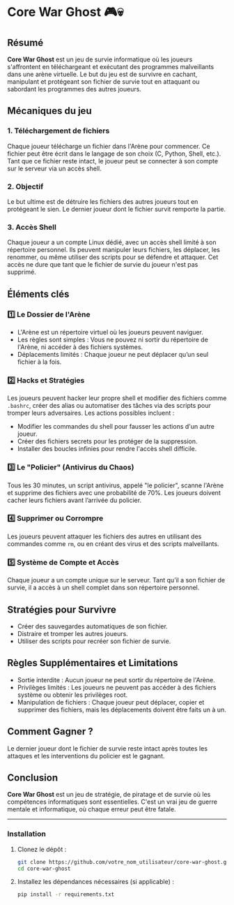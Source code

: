 # Core War Ghost 🎮💀

## Résumé

**Core War Ghost** est un jeu de survie informatique où les joueurs s'affrontent en téléchargeant et exécutant des programmes malveillants dans une arène virtuelle. Le but du jeu est de survivre en cachant, manipulant et protégeant son fichier de survie tout en attaquant ou sabordant les programmes des autres joueurs.

## Mécaniques du jeu

### 1. Téléchargement de fichiers

Chaque joueur télécharge un fichier dans l'Arène pour commencer. Ce fichier peut être écrit dans le langage de son choix (C, Python, Shell, etc.). Tant que ce fichier reste intact, le joueur peut se connecter à son compte sur le serveur via un accès shell.

### 2. Objectif

Le but ultime est de détruire les fichiers des autres joueurs tout en protégeant le sien. Le dernier joueur dont le fichier survit remporte la partie.

### 3. Accès Shell

Chaque joueur a un compte Linux dédié, avec un accès shell limité à son répertoire personnel. Ils peuvent manipuler leurs fichiers, les déplacer, les renommer, ou même utiliser des scripts pour se défendre et attaquer. Cet accès ne dure que tant que le fichier de survie du joueur n'est pas supprimé.

## Éléments clés

### 1️⃣ Le Dossier de l'Arène

- L'Arène est un répertoire virtuel où les joueurs peuvent naviguer.
- Les règles sont simples : Vous ne pouvez ni sortir du répertoire de l'Arène, ni accéder à des fichiers systèmes.
- Déplacements limités : Chaque joueur ne peut déplacer qu’un seul fichier à la fois.

### 2️⃣ Hacks et Stratégies

Les joueurs peuvent hacker leur propre shell et modifier des fichiers comme `.bashrc`, créer des alias ou automatiser des tâches via des scripts pour tromper leurs adversaires. Les actions possibles incluent :

- Modifier les commandes du shell pour fausser les actions d'un autre joueur.
- Créer des fichiers secrets pour les protéger de la suppression.
- Installer des boucles infinies pour rendre l'accès shell difficile.

### 3️⃣ Le "Policier" (Antivirus du Chaos)

Tous les 30 minutes, un script antivirus, appelé "le policier", scanne l'Arène et supprime des fichiers avec une probabilité de 70%. Les joueurs doivent cacher leurs fichiers avant l’arrivée du policier.

### 4️⃣ Supprimer ou Corrompre

Les joueurs peuvent attaquer les fichiers des autres en utilisant des commandes comme `rm`, ou en créant des virus et des scripts malveillants.

### 5️⃣ Système de Compte et Accès

Chaque joueur a un compte unique sur le serveur. Tant qu’il a son fichier de survie, il a accès à un shell complet dans son répertoire personnel.

## Stratégies pour Survivre

- Créer des sauvegardes automatiques de son fichier.
- Distraire et tromper les autres joueurs.
- Utiliser des scripts pour recréer son fichier de survie.

## Règles Supplémentaires et Limitations

- Sortie interdite : Aucun joueur ne peut sortir du répertoire de l'Arène.
- Privilèges limités : Les joueurs ne peuvent pas accéder à des fichiers système ou obtenir les privilèges root.
- Manipulation de fichiers : Chaque joueur peut déplacer, copier et supprimer des fichiers, mais les déplacements doivent être faits un à un.

## Comment Gagner ?

Le dernier joueur dont le fichier de survie reste intact après toutes les attaques et les interventions du policier est le gagnant.

## Conclusion

**Core War Ghost** est un jeu de stratégie, de piratage et de survie où les compétences informatiques sont essentielles. C'est un vrai jeu de guerre mentale et informatique, où chaque erreur peut être fatale.

---

### Installation

1. Clonez le dépôt :
   ```bash
   git clone https://github.com/votre_nom_utilisateur/core-war-ghost.git
   cd core-war-ghost
   ```
2. Installez les dépendances nécessaires (si applicable) :
   ```bash
   pip install -r requirements.txt
   ```

